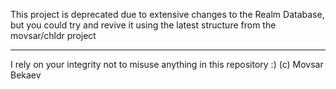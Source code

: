 This project is deprecated due to extensive changes to the Realm Database, but you could try and revive it using the latest structure from the movsar/chldr project

---
I rely on your integrity not to misuse anything in this repository :)
(c) Movsar Bekaev
